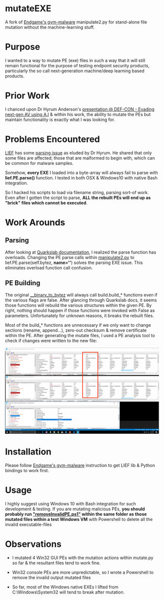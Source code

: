 # mutateEXE
A fork of [Endgame's gym-malware](https://github.com/endgameinc/gym-malware) manipulate2.py for stand-alone file mutation without the machine-learning stuff.

# Purpose
I wanted to a way to mutate PE (exe) files in such a way that it will still remain functional for the purpose of testing endpoint security products, particularly the so call next-generation machine/deep learning based products.

# Prior Work
I chanced upon Dr Hyrum Anderson's [presentation @ DEF-CON - Evading next-gen AV using A.I](https://media.defcon.org/DEF%20CON%2025/DEF%20CON%2025%20presentations/DEFCON-25-Hyrum-Anderson-Evading-Next-Gen-AV-Using-AI.pdf) & within his work, the ability to mutate the PEs but maintain functionality is exactly what I was looking for.

# Problems Encountered
[LIEF](https://lief.quarkslab.com) has some [parsing issue](https://github.com/endgameinc/gym-malware/issues/1) as eluded by Dr Hyrum. He shared that only some files are affected; those that are malformed to begin with, which can be common for malware samples.

Somehow, **every EXE** I loaded into a byte-array will always fail to parse with **lief.PE.parse()** function. I tested in both OSX & Windows10 with native Bash integration.

So I hacked his scripts to load via filename string, parsing sort-of work. Even after I gotten the script to parse, **ALL the rebuilt PEs will end up as "brick" files which cannot be executed**. 

# Work Arounds
## Parsing
After looking at [Quarkslab documentation](https://lief.quarkslab.com/doc/api/python/pe.html#parser), I realized the parse function has overloads. Changing the PE parse calls within [manipulate2.py](manipulate2.py) to lief.PE.parse(self.bytez, **name=''**) solves the parsing EXE issue. This eliminates overload function call confusion.

## PE Building
The original [__binary_to_bytez](https://github.com/endgameinc/gym-malware/blob/c51438384323d286ceb0f6f526f24263e09b6277/gym_malware/envs/controls/manipulate2.py#L36) will always call build.build_* functions even if the various flags are false. After glancing through Quarkslab docs, it seems those functions will rebuild the various structures within the given PE. By right, nothing should happen if those functions were invoked with False as parameters. Unfortunately for unknown reasons, it breaks the rebuilt files.

Most of the build_* functions are unnecessary if we only want to change sections (rename, append...), zero-out checksum & remove certificate within the PE. After generating the mutate files, I used a PE analysis tool to check if changes were written to the new file:

![](img/comparefiles.png)

# Installation
Please follow [Endgame's gym-malware](https://github.com/endgameinc/gym-malware) instruction to get LIEF lib & Python bindings to work first. 

# Usage
I highly suggest using Windows 10 with Bash integration for such development & testing. If you are mutating malicious PEs, **you should probably run ["removeInvalidPE.ps1"](removeInvalidPE.ps1) within the same folder as those mutated files within a test Windows VM** with Powershell to delete all the invalid executable-files

# Observations
* I mutated 4 Win32 GUI PEs with the mutation actions within mutate.py so far & the resultant files tend to work fine. 

* Win32 console PEs are more unpredictable, so I wrote a Powershell to remove the invalid output mutated files

* So far, most of the Windows native EXEs I lifted from C:\Windows\System32 will tend to break after mutation. 